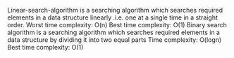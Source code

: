 Linear-search-algorithm is a searching algorithm which searches required elements in a data structure linearly .i.e. one at a single time in a straight order.
Worst time complexity: O(n)
Best time complexity: O(1)
Binary search algorithm is a searching algorithm which searches required elements in a data structure by dividing it into two equal parts
Time complexity: O(logn)
Best time complexity: O(1)
